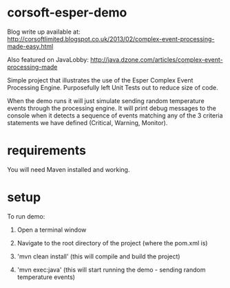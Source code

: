 corsoft-esper-demo
==================

Blog write up available at:
http://corsoftlimited.blogspot.co.uk/2013/02/complex-event-processing-made-easy.html

Also featured on JavaLobby:
http://java.dzone.com/articles/complex-event-processing-made


Simple project that illustrates the use of the Esper Complex Event Processing Engine. Purposefully left Unit Tests out to reduce size of code.

When the demo runs it will just simulate sending random temperature events through the processing engine. It will print debug messages to the console when it detects a sequence of events matching any of the 3 criteria statements we have defined (Critical, Warning, Monitor). 


requirements
============

You will need Maven installed and working.


setup
=====

To run demo:

1. Open a terminal window

2. Navigate to the root directory of the project (where the pom.xml is)

3. 'mvn clean install' (this will compile and build the project)

4. 'mvn exec:java' (this will start running the demo - sending random temperature events)
	
